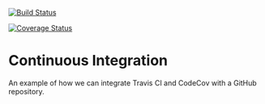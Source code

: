 [![Build Status](https://travis-ci.org/erruiz/cs207test.svg?branch=master)](https://travis-ci.org/erruiz/cs207test/)

[![Coverage Status](https://codecov.io/gh/erruiz/cs207test/branch/master/graph/badge.svg)](https://codecov.io/gh/erruiz/cs207test/)

# Continuous Integration

An example of how we can integrate Travis CI and CodeCov with a GitHub repository. 
